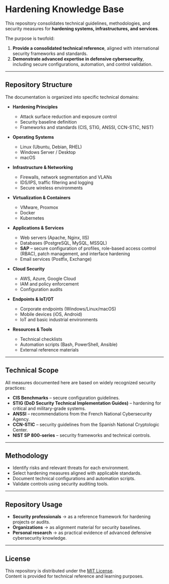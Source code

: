 # Hardening Knowledge Base

This repository consolidates technical guidelines, methodologies, and security measures for **hardening systems, infrastructures, and services**.  

The purpose is twofold:  
1. **Provide a consolidated technical reference**, aligned with international security frameworks and standards.  
2. **Demonstrate advanced expertise in defensive cybersecurity**, including secure configurations, automation, and control validation.

---

## Repository Structure
The documentation is organized into specific technical domains:

- **Hardening Principles**  
  - Attack surface reduction and exposure control  
  - Security baseline definition  
  - Frameworks and standards (CIS, STIG, ANSSI, CCN-STIC, NIST)  

- **Operating Systems**  
  - Linux (Ubuntu, Debian, RHEL)  
  - Windows Server / Desktop  
  - macOS  

- **Infrastructure & Networking**  
  - Firewalls, network segmentation and VLANs  
  - IDS/IPS, traffic filtering and logging  
  - Secure wireless environments  

- **Virtualization & Containers**  
  - VMware, Proxmox  
  - Docker  
  - Kubernetes  

- **Applications & Services**  
  - Web servers (Apache, Nginx, IIS)  
  - Databases (PostgreSQL, MySQL, MSSQL) 
  - **SAP** – secure configuration of profiles, role-based access control (RBAC), patch management, and interface hardening
  - Email services (Postfix, Exchange)  

- **Cloud Security**  
  - AWS, Azure, Google Cloud  
  - IAM and policy enforcement  
  - Configuration audits  

- **Endpoints & IoT/OT**  
  - Corporate endpoints (Windows/Linux/macOS)  
  - Mobile devices (iOS, Android)  
  - IoT and basic industrial environments  

- **Resources & Tools**  
  - Technical checklists  
  - Automation scripts (Bash, PowerShell, Ansible)  
  - External reference materials  

---

## Technical Scope
All measures documented here are based on widely recognized security practices:  

- **CIS Benchmarks** – secure configuration guidelines.  
- **STIG (DoD Security Technical Implementation Guides)** – hardening for critical and military-grade systems.  
- **ANSSI** – recommendations from the French National Cybersecurity Agency.  
- **CCN-STIC** – security guidelines from the Spanish National Cryptologic Center.  
- **NIST SP 800-series** – security frameworks and technical controls.  

---

## Methodology
- Identify risks and relevant threats for each environment.  
- Select hardening measures aligned with applicable standards.  
- Document technical configurations and automation scripts.  
- Validate controls using security auditing tools.  

---

## Repository Usage
- **Security professionals** → as a reference framework for hardening projects or audits.  
- **Organizations** → as alignment material for security baselines.  
- **Personal research** → as practical evidence of advanced defensive cybersecurity knowledge.  

---

## License
This repository is distributed under the [MIT License](LICENSE).  
Content is provided for technical reference and learning purposes.